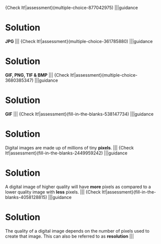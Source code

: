 {Check It!|assessment}(multiple-choice-877042975)
|||guidance
# Solution
**JPG**
|||
{Check It!|assessment}(multiple-choice-361785880)
|||guidance
# Solution
**GIF, PNG, TIF & BMP**
|||
{Check It!|assessment}(multiple-choice-3680385347)
|||guidance
# Solution
**GIF**
|||
{Check It!|assessment}(fill-in-the-blanks-538147734)
|||guidance
# Solution
Digital images are made up of millions of tiny **pixels**.
|||
{Check It!|assessment}(fill-in-the-blanks-2449959242)
|||guidance
# Solution
A digital image of higher quality will have **more** pixels as compared to a lower quality image with **less** pixels.
|||
{Check It!|assessment}(fill-in-the-blanks-4058128815)
|||guidance
# Solution
The quality of a digital image depends on the number of pixels used to create that image. This can also be referred to as **resolution**
|||
